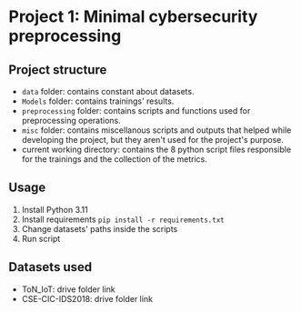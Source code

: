 # Project 1: Minimal cybersecurity preprocessing

## Project structure

* `data` folder: contains constant about datasets.
* `Models` folder: contains trainings' results.
* `preprocessing` folder: contains scripts and functions used for preprocessing operations.
* `misc` folder: contains miscellanous scripts and outputs that helped while developing the project, but they aren't used for the project's purpose.
* current working directory: contains the 8 python script files responsible for the trainings and the collection of the metrics.

## Usage

1. Install Python 3.11
2. Install requirements `pip install -r requirements.txt`
3. Change datasets' paths inside the scripts
4. Run script

## Datasets used

* ToN_IoT: drive folder link
* CSE-CIC-IDS2018: drive folder link
